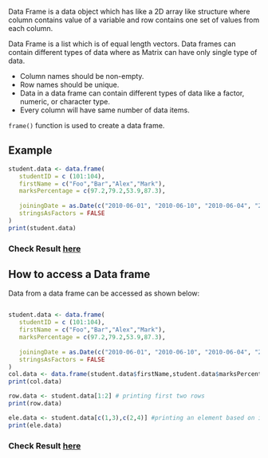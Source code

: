 Data Frame is a data object which has like a 2D array like structure where column contains value of a variable and row contains one set of values from each column.

Data Frame is a list which is of equal length vectors. Data frames can contain different types of data where as Matrix can have only single type of data.

* Column names should be non-empty.
* Row names should be unique.
* Data in a data frame can contain different types of data like a factor, numeric, or character type.
* Every column will have same number of data items.

`frame()` function is used to create a data frame.

## Example
```r
student.data <- data.frame(
   studentID = c (101:104), 
   firstName = c("Foo","Bar","Alex","Mark"),
   marksPercentage = c(97.2,79.2,53.9,87.3), 
   
   joiningDate = as.Date(c("2010-06-01", "2010-06-10", "2010-06-04", "2010-06-02")),
   stringsAsFactors = FALSE
)
print(student.data)
```

### Check Result [here](https://onecompiler.com/r/3vsf3ubwf)

## How to access a Data frame

Data from a data frame can be accessed as shown below:

```r

student.data <- data.frame(
   studentID = c (101:104), 
   firstName = c("Foo","Bar","Alex","Mark"),
   marksPercentage = c(97.2,79.2,53.9,87.3), 
   
   joiningDate = as.Date(c("2010-06-01", "2010-06-10", "2010-06-04", "2010-06-02")),
   stringsAsFactors = FALSE
)
col.data <- data.frame(student.data$firstName,student.data$marksPercentage) # printing specific columns
print(col.data)

row.data <- student.data[1:2] # printing first two rows
print(row.data)

ele.data <- student.data[c(1,3),c(2,4)] #printing an element based on it's row and column
print(ele.data)
```

### Check Result [here](https://onecompiler.com/r/3vsf4bshn)


